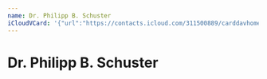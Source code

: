 ```yaml
---
name: Dr. Philipp B. Schuster
iCloudVCard: '{"url":"https://contacts.icloud.com/311500889/carddavhome/card/FF3FE1A6-19BC-4AA6-A149-8BCBB5E90D6B.vcf","etag":"\"kmfhbhy0\"","data":"BEGIN:VCARD\r\nVERSION:3.0\r\nFN:\r\nN:Schuster;Dr. Philipp B.;;;\r\nUID:47CDD351-C762-4E56-9A2C-AD06F8C428D5\r\nPRODID:ez-vcard 0.9.13-fc\r\nREV:2025-04-03T22:08:31Z\r\nORG:;\r\nPHOTO;VALUE=uri:https://gateway.icloud.com/contacts/311500889/ck/card/147a4\r\n 1c2dc5f1d3e4e9bbf83bb80f3b2\r\nEND:VCARD"}'
---
```

# Dr. Philipp B. Schuster